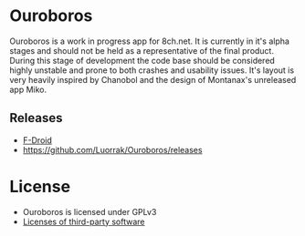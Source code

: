 # Ouroboros

Ouroboros is a work in progress app for 8ch.net. It is currently in it's alpha stages and should not be held as a representative of the final product. During this stage of development the code base should be considered highly unstable and prone to both crashes and usability issues. It's layout is very heavily inspired by Chanobol and the design of Montanax's unreleased app Miko.

## Releases
* [F-Droid](https://f-droid.org/repository/browse/?fdfilter=ouroboros&fdid=com.luorrak.ouroboros)
* https://github.com/Luorrak/Ouroboros/releases

# License
* Ouroboros is licensed under GPLv3
* [Licenses of third-party software](https://github.com/Luorrak/Ouroboros/blob/master/app/src/main/assets/license.html)
